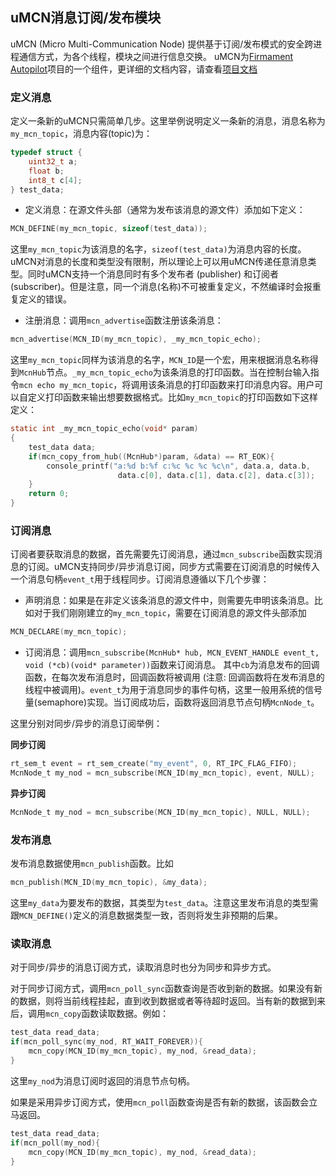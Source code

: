 ## uMCN消息订阅/发布模块
uMCN (Micro Multi-Communication Node) 提供基于订阅/发布模式的安全跨进程通信方式，为各个线程，模块之间进行信息交换。 uMCN为[Firmament Autopilot](https://github.com/FirmamentPilot/FMT_Firmware)项目的一个组件，更详细的文档内容，请查看[项目文档](https://firmamentpilot.github.io/docs/module/)

### 定义消息
定义一条新的uMCN只需简单几步。这里举例说明定义一条新的消息，消息名称为`my_mcn_topic`，消息内容(topic)为：
```c
typedef struct {
	uint32_t a;
	float b;
	int8_t c[4];
} test_data;
```

- 定义消息：在源文件头部（通常为发布该消息的源文件）添加如下定义：
```c
MCN_DEFINE(my_mcn_topic, sizeof(test_data));
```
这里`my_mcn_topic`为该消息的名字，`sizeof(test_data)`为消息内容的长度。uMCN对消息的长度和类型没有限制，所以理论上可以用uMCN传递任意消息类型。同时uMCN支持一个消息同时有多个发布者 (publisher) 和订阅者 (subscriber)。但是注意，同一个消息(名称)不可被重复定义，不然编译时会报重复定义的错误。

- 注册消息：调用`mcn_advertise`函数注册该条消息：
```c
mcn_advertise(MCN_ID(my_mcn_topic), _my_mcn_topic_echo);
```
这里`my_mcn_topic`同样为该消息的名字，`MCN_ID`是一个宏，用来根据消息名称得到`McnHub`节点。`_my_mcn_topic_echo`为该条消息的打印函数。当在控制台输入指令`mcn echo my_mcn_topic`，将调用该条消息的打印函数来打印消息内容。用户可以自定义打印函数来输出想要数据格式。比如`my_mcn_topic`的打印函数如下这样定义：
```c
static int _my_mcn_topic_echo(void* param)
{
	test_data data;
	if(mcn_copy_from_hub((McnHub*)param, &data) == RT_EOK){
		console_printf("a:%d b:%f c:%c %c %c %c\n", data.a, data.b,
						data.c[0], data.c[1], data.c[2], data.c[3]);
	}
	return 0;
}
```

### 订阅消息
订阅者要获取消息的数据，首先需要先订阅消息，通过`mcn_subscribe`函数实现消息的订阅。uMCN支持同步/异步消息订阅，同步方式需要在订阅消息的时候传入一个消息句柄`event_t`用于线程同步。订阅消息遵循以下几个步骤：

- 声明消息：如果是在非定义该条消息的源文件中，则需要先申明该条消息。比如对于我们刚刚建立的`my_mcn_topic`，需要在订阅消息的源文件头部添加
```c
MCN_DECLARE(my_mcn_topic);
```

- 订阅消息：调用`mcn_subscribe(McnHub* hub, MCN_EVENT_HANDLE event_t, void (*cb)(void* parameter))`函数来订阅消息。
其中`cb`为消息发布的回调函数，在每次发布消息时，回调函数将被调用 (注意: 回调函数将在发布消息的线程中被调用)。`event_t`为用于消息同步的事件句柄，这里一般用系统的信号量(semaphore)实现。当订阅成功后，函数将返回消息节点句柄`McnNode_t`。

这里分别对同步/异步的消息订阅举例：

**同步订阅**

```c
rt_sem_t event = rt_sem_create("my_event", 0, RT_IPC_FLAG_FIFO);
McnNode_t my_nod = mcn_subscribe(MCN_ID(my_mcn_topic), event, NULL);
```
**异步订阅**

```c
McnNode_t my_nod = mcn_subscribe(MCN_ID(my_mcn_topic), NULL, NULL);
```

### 发布消息
发布消息数据使用`mcn_publish`函数。比如
```c
mcn_publish(MCN_ID(my_mcn_topic), &my_data);
```
这里`my_data`为要发布的数据，其类型为`test_data`。注意这里发布消息的类型需跟``MCN_DEFINE()``定义的消息数据类型一致，否则将发生非预期的后果。

### 读取消息
对于同步/异步的消息订阅方式，读取消息时也分为同步和异步方式。

对于同步订阅方式，调用`mcn_poll_sync`函数查询是否收到新的数据。如果没有新的数据，则将当前线程挂起，直到收到数据或者等待超时返回。当有新的数据到来后，调用`mcn_copy`函数读取数据。例如：
```c
test_data read_data;
if(mcn_poll_sync(my_nod, RT_WAIT_FOREVER)){
	mcn_copy(MCN_ID(my_mcn_topic), my_nod, &read_data);
}
```
这里`my_nod`为消息订阅时返回的消息节点句柄。

如果是采用异步订阅方式，使用`mcn_poll`函数查询是否有新的数据，该函数会立马返回。
```c
test_data read_data;
if(mcn_poll(my_nod){
	mcn_copy(MCN_ID(my_mcn_topic), my_nod, &read_data);
}
```
